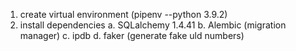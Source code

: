 1. create virtual environment (pipenv --python 3.9.2)
2. install dependencies
    a. SQLalchemy 1.4.41
    b. Alembic (migration manager)
    c. ipdb
    d. faker (generate fake uld numbers)